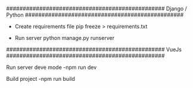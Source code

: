 ################################################
Django / Python
################################################

- Create requirements file
pip freeze > requirements.txt

- Run server
python manage.py runserver


################################################
VueJs
################################################

Run server deve mode
-npm run dev

Build project
-npm run build